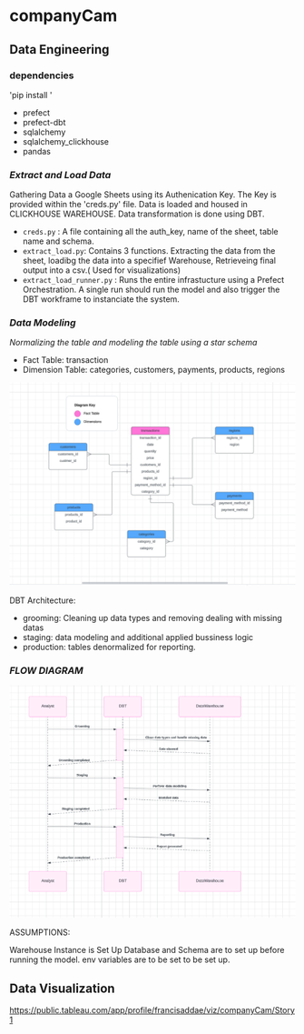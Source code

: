 # companyCam

## Data Engineering

### dependencies

'pip install '

- prefect
- prefect-dbt
- sqlalchemy
- sqlalchemy_clickhouse
- pandas

### *Extract and Load Data*

Gathering Data a Google Sheets using its Authenication Key. The Key is provided within the 'creds.py' file. Data is loaded and housed in CLICKHOUSE WAREHOUSE. Data transformation is done using DBT.

  - `creds.py` : A file containing all the auth_key, name of the sheet, table name and schema.
  - `extract_load.py`: Contains 3 functions. Extracting the data from the sheet, loadibg the data into a specifief Warehouse, Retrieveing final output into a csv.( Used for visualizations)
  - `extract_load_runner.py` : Runs the entire infrastucture using a Prefect Orchestration. A single run should run the model and also trigger the DBT workframe to instanciate the system.

### *Data Modeling*

*Normalizing the table and modeling the table using a star schema*

   - Fact Table: transaction
   - Dimension Table: categories, customers, payments, products, regions

![Star Schema](/pictures/star_schema.png)


DBT Architecture:
  - grooming: Cleaning up data types and removing dealing with missing datas
  - staging: data modeling and additional applied bussiness logic
  - production: tables denormalized for reporting.

### *FLOW DIAGRAM*
![Prefect Flow](/pictures/dbt.png)



ASSUMPTIONS:

 Warehouse Instance is Set Up
 Database and Schema are to set up before running the model.
 env variables are to be set to be set up.


 ## Data Visualization


<https://public.tableau.com/app/profile/francisaddae/viz/companyCam/Story1>




